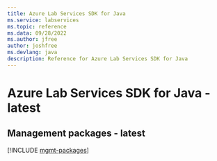 ```yaml
---
title: Azure Lab Services SDK for Java
ms.service: labservices
ms.topic: reference
ms.data: 09/28/2022
ms.author: jfree
author: joshfree
ms.devlang: java
description: Reference for Azure Lab Services SDK for Java
---
```

# Azure Lab Services SDK for Java - latest

## Management packages - latest
[!INCLUDE [mgmt-packages](lab-services-mgmt-index.md)]